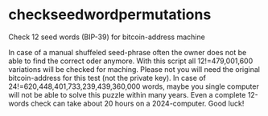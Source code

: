 # checkseedwordpermutations
Check 12 seed words (BIP-39) for bitcoin-address machine

In case of a manual shuffeled seed-phrase often the owner does not be able to find the correct oder anymore. With this script all 12!=479,001,600 variations will be checked for maching. Please not you will need the original bitcoin-address for this test (not the private key). In case of 24!=620,448,401,733,239,439,360,000 words, maybe you single computer will not be able to solve this puzzle within many years. Even a complete 12-words check can take about 20 hours on a 2024-computer. Good luck!
